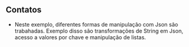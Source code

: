 ## Contatos

- Neste exemplo, diferentes formas de manipulação com Json são trabahadas. Exemplo disso são transformações de String em Json, acesso a valores por chave e manipulação de listas. 